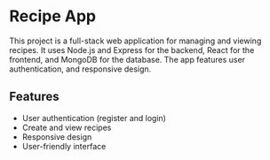 # Recipe App

This project is a full-stack web application for managing and viewing recipes. It uses Node.js and Express for the backend, React for the frontend, and MongoDB for the database. The app features user authentication, and responsive design.

## Features

- User authentication (register and login)
- Create and view recipes
- Responsive design
- User-friendly interface
